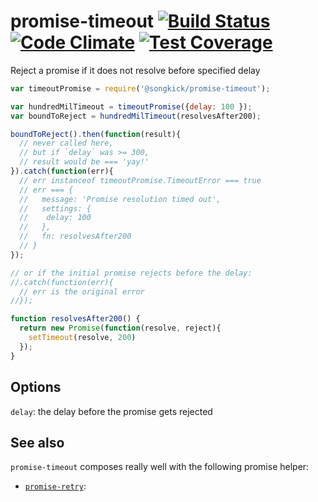 # promise-timeout [![Build Status](https://travis-ci.org/songkick/promise-timeout.svg)](https://travis-ci.org/songkick/promise-timeout) [![Code Climate](https://codeclimate.com/github/songkick/promise-timeout/badges/gpa.svg)](https://codeclimate.com/github/songkick/promise-timeout) [![Test Coverage](https://codeclimate.com/github/songkick/promise-timeout/badges/coverage.svg)](https://codeclimate.com/github/songkick/promise-timeout/coverage)

Reject a promise if it does not resolve before specified delay

```js
var timeoutPromise = require('@songkick/promise-timeout');

var hundredMilTimeout = timeoutPromise({delay: 100 });
var boundToReject = hundredMilTimeout(resolvesAfter200);

boundToReject().then(function(result){
  // never called here,
  // but if `delay` was >= 300,
  // result would be === 'yay!'
}).catch(function(err){
  // err instanceof timeoutPromise.TimeoutError === true
  // err === {
  //   message: 'Promise resolution timed out',
  //   settings: {
  //    delay: 100
  //   },
  //   fn: resolvesAfter200
  // }
});

// or if the initial promise rejects before the delay:
//.catch(function(err){
  // err is the original error
//});

function resolvesAfter200() {
  return new Promise(function(resolve, reject){
    setTimeout(resolve, 200)
  });
}
```

## Options

`delay`: the delay before the promise gets rejected

## See also

`promise-timeout` composes really well with the following promise helper:

* [`promise-retry`](https://github.com/songkick/promise-retry):
